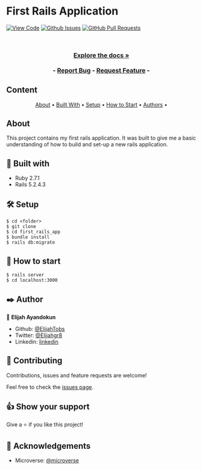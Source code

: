 # First Rails Application

[![View Code](https://img.shields.io/badge/View%20-Code-green)]()
[![Github Issues](https://img.shields.io/badge/GitHub-Issues-orange)]()
[![GitHub Pull Requests](https://img.shields.io/badge/GitHub-Pull%20Requests-blue)]()

<br />
<p align="center">
  <h3 align="center"><h3>
  <p align="center">
    <a href="https://github.com/ElijahTobs/Micro-Reddit/"><strong>Explore the docs »</strong></a>
    <br />
    <br />
    -
    <a href="https://github.com/ElijahTobs/Micro-Reddit/issues">Report Bug</a>
    -
    <a href="https://github.com/ElijahTobs/Micro-Reddit/pulls">Request Feature</a>
    -
  </p>
</p>
    
## Content

<p align="center">
  <a href="#about">About</a> •
  <a href="#with">Built With</a> •
  <a href="#setup">Setup</a> •
  <a href="#howto">How to Start</a> •
  <a href="#authors">Authors</a> •
</p>

## About <a name = "about"></a>

  This project contains my first rails application. It was built to give me a basic understanding of how to build and set-up a new rails application.

## 🔧 Built with <a name = "with"></a>

- Ruby 2.7.1
- Rails 5.2.4.3

## 🛠 Setup <a name = "setup"></a>

```
$ cd <folder>
$ git clone
$ cd first_rails_app
$ bundle install
$ rails db:migrate
```

## 📝 How to start <a name = "howto"></a>

```
$ rails server
$ cd localhost:3000
```

## ✒️ Author <a name = "authors"></a>

👤 **Elijah Ayandokun**

- Github: [@ElijahTobs](https://github.com/ElijahTobs)
- Twitter: [@Elijahgr8](https://twitter.com/Elijahgr8)
- Linkedin: [linkedin](https://linkedin.com/in/ayandokunelijah)

## 🤝 Contributing

Contributions, issues and feature requests are welcome!

Feel free to check the [issues page](https://github.com/ElijahTobs/Micro-Reddit/issues).

## 👍 Show your support

Give a ⭐️ if you like this project!

## :clap: Acknowledgements

- Microverse: [@microverse](https://www.microverse.org/)

